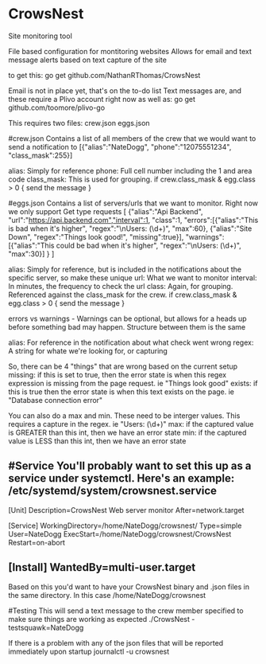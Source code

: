# CrowsNest
Site monitoring tool

File based configuration for montitoring websites
Allows for email and text message alerts based on text capture of the site

to get this:
go get github.com/NathanRThomas/CrowsNest


Email is not in place yet, that's on the to-do list
Text messages are, and these require a Plivo account right now
as well as:
go get github.com/toomore/plivo-go


This requires two files:
crew.json
eggs.json

#crew.json
Contains a list of all members of the crew that we would want to send a notification to
[{"alias":"NateDogg", "phone":"12075551234", "class_mask":255}]

alias: Simply for reference
phone: Full cell number including the 1 and area code
class_mask: This is used for grouping.  if crew.class_mask & egg.class > 0 { send the message }


#eggs.json
Contains a list of servers/urls that we want to monitor.
Right now we only support Get type requests
[
    {"alias":"Api Backend", "url":"https://api.backend.com","interval":1, "class":1,
    "errors":[{"alias":"This is bad when it's higher", "regex":"\\nUsers: (\\d+)", "max":60},
            {"alias":"Site Down", "regex":"Things look good!", "missing":true}],
    "warnings":[{"alias":"This could be bad when it's higher", "regex":"\\nUsers: (\\d+)", "max":30}]
    }
]

alias: Simply for reference, but is included in the notifications about the specific server, so make these unique
url: What we want to monitor
interval: In minutes, the frequency to check the url
class: Again, for grouping.  Referenced against the class_mask for the crew.  if crew.class_mask & egg.class > 0 { send the message }

errors vs warnings - Warnings can be optional, but allows for a heads up before something bad may happen.  Structure between them is the same

alias: For reference in the notification about what check went wrong
regex: A string for whate we're looking for, or capturing

So, there can be 4 "things" that are wrong based on the current setup
missing: if this is set to true, then the error state is when this regex expression is missing from the page request. ie "Things look good"
exists: if this is true then the error state is when this text exists on the page. ie "Database connection error"

You can also do a max and min.  These need to be interger values.  This requires a capture in the regex.  ie "Users: (\d+)"
max: if the captured value is GREATER than this int, then we have an error state
min: if the captured value is LESS than this int, then we have an error state

#Service
You'll probably want to set this up as a service under systemctl.  Here's an example:
/etc/systemd/system/crowsnest.service
--------------------------------------------------------------------------
[Unit]
Description=CrowsNest Web server monitor
After=network.target

[Service]
WorkingDirectory=/home/NateDogg/crowsnest/
Type=simple
User=NateDogg
ExecStart=/home/NateDogg/crowsnest/CrowsNest
Restart=on-abort


[Install]
WantedBy=multi-user.target
--------------------------------------------------------------------------
Based on this you'd want to have your CrowsNest binary and .json files in the same directory.  In this case /home/NateDogg/crowsnest

#Testing
This will send a text message to the crew member specified to make sure things are working as expected
./CrowsNest -testsquawk=NateDogg

If there is a problem with any of the json files that will be reported immediately upon startup
journalctl -u crowsnest
